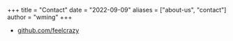 +++
title = "Contact"
date = "2022-09-09"
aliases = ["about-us", "contact"]
author = "wming"
+++

- [github.com/feelcrazy](https://github.com/feelcrazy)
